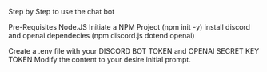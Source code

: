 Step by Step to use the chat bot

Pre-Requisites
   Node.JS
   Initiate a NPM Project (npm init -y)
   install discord and openai dependecies (npm discord.js dotend openai)

Create a .env file with your DISCORD BOT TOKEN and OPENAI SECRET KEY TOKEN
Modify the content to your desire initial prompt.



